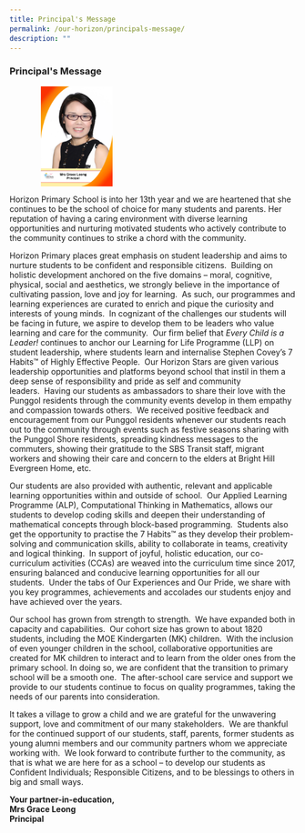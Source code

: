 ```yaml
---
title: Principal's Message
permalink: /our-horizon/principals-message/
description: ""
---
```

### **Principal's Message**

<img src="/images/principal.jpg" style="width:25%;margin-left:55px;" align = "left">

<br clear="left">

Horizon Primary School is into her 13th year and we are heartened that she continues to be the school of choice for many students and parents. Her reputation of having a caring environment with diverse learning opportunities and nurturing motivated students who actively contribute to the community continues to strike a chord with the community.

Horizon Primary places great emphasis on student leadership and aims to nurture students to be confident and responsible citizens.  Building on holistic development anchored on the five domains – moral, cognitive, physical, social and aesthetics, we strongly believe in the importance of cultivating passion, love and joy for learning.  As such, our programmes and learning experiences are curated to enrich and pique the curiosity and interests of young minds.  In cognizant of the challenges our students will be facing in future, we aspire to develop them to be leaders who value learning and care for the community.  Our firm belief that _Every Child is a Leader!_ continues to anchor our Learning for Life Programme (LLP) on student leadership, where students learn and internalise Stephen Covey’s 7 Habits™ of Highly Effective People.  Our Horizon Stars are given various leadership opportunities and platforms beyond school that instil in them a deep sense of responsibility and pride as self and community leaders.  Having our students as ambassadors to share their love with the Punggol residents through the community events develop in them empathy and compassion towards others.  We received positive feedback and encouragement from our Punggol residents whenever our students reach out to the community through events such as festive seasons sharing with the Punggol Shore residents, spreading kindness messages to the commuters, showing their gratitude to the SBS Transit staff, migrant workers and showing their care and concern to the elders at Bright Hill Evergreen Home, etc.  

Our students are also provided with authentic, relevant and applicable learning opportunities within and outside of school.  Our Applied Learning Programme (ALP), Computational Thinking in Mathematics, allows our students to develop coding skills and deepen their understanding of mathematical concepts through block-based programming.  Students also get the opportunity to practise the 7 Habits™ as they develop their problem-solving and communication skills, ability to collaborate in teams, creativity and logical thinking.  In support of joyful, holistic education, our co-curriculum activities (CCAs) are weaved into the curriculum time since 2017, ensuring balanced and conducive learning opportunities for all our students.  Under the tabs of Our Experiences and Our Pride, we share with you key programmes, achievements and accolades our students enjoy and have achieved over the years. 

Our school has grown from strength to strength.  We have expanded both in capacity and capabilities.  Our cohort size has grown to about 1820 students, including the MOE Kindergarten (MK) children.  With the inclusion of even younger children in the school, collaborative opportunities are created for MK children to interact and to learn from the older ones from the primary school. In doing so, we are confident that the transition to primary school will be a smooth one.  The after-school care service and support we provide to our students continue to focus on quality programmes, taking the needs of our parents into consideration. 

It takes a village to grow a child and we are grateful for the unwavering support, love and commitment of our many stakeholders.  We are thankful for the continued support of our students, staff, parents, former students as young alumni members and our community partners whom we appreciate working with.  We look forward to contribute further to the community, as that is what we are here for as a school – to develop our students as Confident Individuals; Responsible Citizens, and to be blessings to others in big and small ways.

**Your partner-in-education,** <br>
**Mrs Grace Leong** <br>
**Principal**